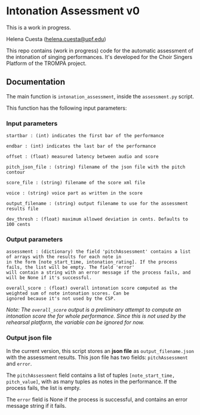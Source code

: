 # Intonation Assessment v0

This is a work in progress.

Helena Cuesta (helena.cuesta@upf.edu)

This repo contains (work in progress) code for the automatic assessment of the intonation of singing performances.
It's developed for the Choir Singers Platform of the TROMPA project.

## Documentation 

The main function is `intonation_assessment`, inside the `assessment.py` script.

This function has the following input parameters:

### Input parameters

    startbar : (int) indicates the first bar of the performance

    endbar : (int) indicates the last bar of the performance

    offset : (float) measured latency between audio and score

    pitch_json_file : (string) filename of the json file with the pitch contour

    score_file : (string) filename of the score xml file

    voice : (string) voice part as written in the score

    output_filename : (string) output filename to use for the assessment results file

    dev_thresh : (float) maximum allowed deviation in cents. Defaults to 100 cents


### Output parameters

    assessment : (dictionary) the field 'pitchAssessment' contains a list of arrays with the results for each note in
    in the form [note_start_time, intonation_rating]. If the process fails, the list will be empty. The field 'error'
    will contain a string with an error message if the process fails, and will be None if it's successful.

    overall_score : (float) overall intonation score computed as the weighted sum of note intonation scores. Can be
    ignored because it's not used by the CSP.
    
 
*Note: The `overall_score` output is a preliminary attempt to compute an intonation score the for whole performance. 
Since this is not used by the rehearsal platform, the variable can be ignored for now.*

### Output json file

In the current version, this script stores an **json file** as `output_filename.json` with the assessment results.
This json file has two fields: `pitchAssessment` and `error`.

The  `pitchAssessment` field contains a list of tuples `[note_start_time, pitch_value]`, with as many tuples as notes
in the performance. If the process fails, the list is empty.

The `error` field is None if the process is successful, and contains an error message string if it fails.
